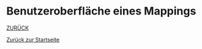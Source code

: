 # Benutzeroberfläche eines Mappings

[ZURÜCK](2.3.0_UI.md)

[Zurück zur Startseite](https://bimeta-steuerkreis.github.io/Anwenderhilfe/)
